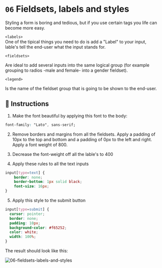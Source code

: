 # `06` Fieldsets, labels and styles

Styling a form is boring and tedious, but if you use certain tags you life can become more easy. 

`<labels>`  
One of the tipical things you need to do is add a "Label" to your input, lable's tell the end-user what the input stands for.

`<fieldsets>`  

Are ideal to add several inputs into the same logical group (for example grouping to radios -male and female- into a gender fieldset).

`<legend>`  

Is the name of the fieldset group that is going to be shown to the end-user.

## 📝 Instructions

1. Make the font beautiful by applying this font to the body:

```css
font-family: "Lato", sans-serif;
```

2. Remove borders and margins from all the fieldsets. Apply a padding of 10px to the top and bottom and a padding of 0px to the left and right. Apply a font weight of 800.

3. Decrease the font-weight off all the lable's to 400

4. Apply these rules to all the text inputs

```css
input[type=text] {
	border: none;
	border-bottom: 1px solid black;
	font-size: 16px;
}
```

5. Apply this style to the submit button

```css
input[type=submit] {
  cursor: pointer;
  border: none;
  padding: 10px;
  background-color: #f65252;
  color: white;
  width: 100%;
}
```

The result should look like this:

![06-fieldsets-labels-and-styles](https://github.com/4GeeksAcademy/form-exercises/blob/master/.breathecode/assets/NGmLdal.png?raw=true)